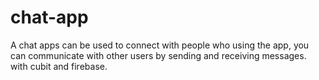 # chat-app
A chat apps can be used to connect with people who using the app, you can communicate with other users by sending and receiving messages. with cubit and firebase.
